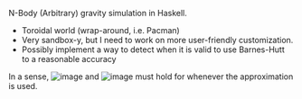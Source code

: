 N-Body (Arbitrary) gravity simulation in Haskell.

* Toroidal world (wrap-around, i.e. Pacman)
* Very sandbox-y, but I need to work on more user-friendly customization.
* Possibly implement a way to detect when it is valid to use Barnes-Hutt to a reasonable accuracy

In a sense, ![image](https://github.com/user-attachments/assets/a31e2f9b-8e86-4ed3-ad80-dcd3a944f688) and ![image](https://github.com/user-attachments/assets/515619fe-89b6-48c6-a3a4-8913c8deae2c) must hold for whenever the approximation is used.
